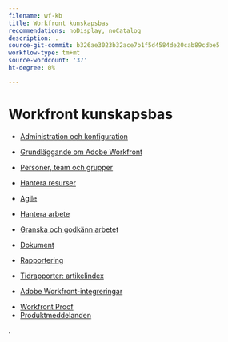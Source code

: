 ```yaml
---
filename: wf-kb
title: Workfront kunskapsbas
recommendations: noDisplay, noCatalog
description: .
source-git-commit: b326ae3023b32ace7b1f5d4584de20cab89cdbe5
workflow-type: tm+mt
source-wordcount: '37'
ht-degree: 0%

---
```



# Workfront kunskapsbas

* [Administration och konfiguration](administration-and-setup/administration-and-setup.md)
* [Grundläggande om Adobe Workfront](workfront-basics/workfront-basics.md)
* [Personer, team och grupper](people-teams-and-groups/people-teams-and-groups.md)
* [Hantera resurser](resource-mgmt/manage-resources.md)
* [Agile](agile/agile.md)
* [Hantera arbete](manage-work/manage-work.md)
* [Granska och godkänn arbetet](review-and-approve-work/review-and-approve-work.md)
* [Dokument](documents/documents-overview.md)
* [Rapportering](reports-and-dashboards/reports-and-dashboards-overview.md)

  <!--
  <li data-mc-conditions="QuicksilverOrClassic.Draft mode">Enhanced analytics</li>
  -->

* [Tidrapporter: artikelindex](timesheets/timesheets-all.md)
* [Adobe Workfront-integreringar](workfront-integrations-and-apps/workfront-integrations.md)
<!--* [Adobe Workfront API](wf-api/workfront-api.md) -->
* [Workfront Proof](workfront-proof/workfront-proof.md)
* [Produktmeddelanden](product-announcements/product-announcements.md)

.
<!--

## Access requirements

<table style="table-layout:auto"> 
 <col> 
 <col> 
 <tbody> 
  <tr> 
   <td role="rowheader">Adobe Workfront plan*</td> 
   <td> <p>You can find information about the Workfront plan required to complete the steps outlined in an article. For more information about Workfront plans, see [Workfront plan].</p> </td> 
  </tr> 
  <tr> 
   <td role="rowheader">Adobe Workfront license*</td> 
   <td> <p>You can find information about the license required to complete the steps outlined in an article. Adobe Workfront is transitioning to a new pricing and packaging model. You'll see information about both new and current licenses. For information about licenses see:
   <ul>
   <li>[New license]</li>
   <li>[Current licenses]</li>
   </ul>
      </p> </td> 
  </tr> 
  <tr> 
   <td role="rowheader">Access level*</td> 
   <td> <p>You can find information about what you need enabled in your access level to complete the steps outlined in an article.</p>
   <p>If you are a Workfornt administrator, see [Configure access to Adobe Workfront] to learn more about granting access to specific objects in the access level.</p> </td> 
  </tr> 
  <tr> 
   <td role="rowheader">Object permissions</td> 
   <td><p>You can find information about the object permissions required to complete the steps outlined in an article. For more information about object permsissions, see [Grant and request permissions to objects].</p></td> 
  </tr> 
 </tbody> 
</table>

&#42;For more information about the different components of the access requirements table, see [new article]. To find out what plan, license type, or access you have, contact your Workfront administrator.



-->
